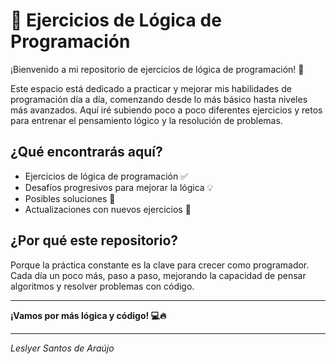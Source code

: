 # 🧠 Ejercicios de Lógica de Programación

¡Bienvenido a mi repositorio de ejercicios de lógica de programación! 🚀

Este espacio está dedicado a practicar y mejorar mis habilidades de programación día a día, comenzando desde lo más básico hasta niveles más avanzados. Aquí iré subiendo poco a poco diferentes ejercicios y retos para entrenar el pensamiento lógico y la resolución de problemas.

## ¿Qué encontrarás aquí?

- Ejercicios de lógica de programación ✅  
- Desafíos progresivos para mejorar la lógica  💡  
- Posibles soluciones 📝  
- Actualizaciones con nuevos ejercicios 📅  

## ¿Por qué este repositorio?

Porque la práctica constante es la clave para crecer como programador. Cada día un poco más, paso a paso, mejorando la capacidad de pensar algoritmos y resolver problemas con código.

---

**¡Vamos por más lógica y código! 💻🔥**

---

*Leslyer Santos de Araújo*
